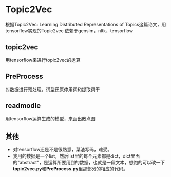 # Topic2Vec
根据Topic2Vec: Learning Distributed Representations of Topics这篇论文，用tensorflow实现的Topic2vec
依赖于gensim，nltk，tensorflow
## topic2vec
用tensorflow来进行topic2vec的运算
## PreProcess
对数据进行预处理，词型还原停用词和提取词干
## readmodle
用tensorflow运算生成的模型，来画出散点图

## 其他
- 对tensorflow还是不是很熟悉，菜渣写码，难受。
- 我用的数据是一个list，然后list里的每个元素都是dict，dict里面的"abstract"，是运算所要用到的数据，也就是一段文本，想跑的可以改一下**topic2vec.py**和**PreProcess.py**里那部分的相应的代码。
